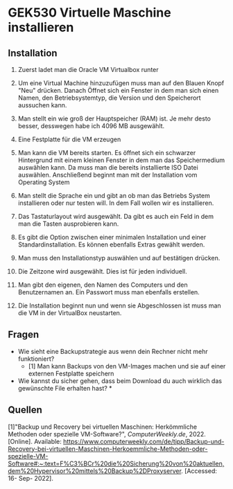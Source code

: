 # GEK530 Virtuelle Maschine installieren

## Installation

1. Zuerst ladet man die Oracle VM Virtualbox runter

2. Um eine Virtual Machine hinzuzufügen muss man auf den Blauen Knopf "Neu" drücken. Danach Öffnet sich ein Fenster in dem man sich einen Namen, den Betriebsystemtyp, die Version und den Speicherort aussuchen kann.
3. Man stellt ein wie groß der Hauptspeicher (RAM) ist. Je mehr desto besser, desswegen habe ich 4096 MB ausgewählt.
4. Eine Festplatte für die VM erzeugen
5. Man kann die VM bereits starten. Es öffnet sich ein schwarzer Hintergrund mit einem kleinen Fenster in dem man das Speichermedium auswählen kann. Da muss man die bereits installierte ISO Datei auswählen. Anschließend beginnt man mit der Installation vom Operating System
6. Man stellt die Sprache ein und gibt an ob man das Betriebs System installieren oder nur testen will. In dem Fall wollen wir es installieren.
7. Das Tastaturlayout wird ausgewählt. Da gibt es auch ein Feld in dem man die Tasten ausprobieren kann.
8. Es gibt die Option zwischen einer minimalen Installation und einer Standardinstallation. Es können ebenfalls Extras gewählt werden.
9. Man muss den Installationstyp auswählen und auf bestätigen drücken.
10. Die Zeitzone wird ausgewählt. Dies ist für jeden individuell.
11. Man gibt den eigenen, den Namen des Computers und den Benutzernamen an. Ein Passwort muss man ebenfalls erstellen.
12. Die Installation beginnt nun und wenn sie Abgeschlossen ist muss man die VM in der VirtualBox neustarten.

## Fragen

* Wie sieht eine Backupstrategie aus wenn dein Rechner nicht mehr funktioniert?
  * [1] Man kann Backups von den VM-Images machen und sie auf einer externen Festplatte speichern
* Wie kannst du sicher gehen, dass beim Download du auch wirklich das gewünschte File erhalten hast?
  * 









## Quellen



[1]"Backup und Recovery bei virtuellen Maschinen: Herkömmliche Methoden oder spezielle VM-Software?", *ComputerWeekly.de*, 2022. [Online]. Available: https://www.computerweekly.com/de/tipp/Backup-und-Recovery-bei-virtuellen-Maschinen-Herkoemmliche-Methoden-oder-spezielle-VM-Software#:~:text=F%C3%BCr%20die%20Sicherung%20von%20aktuellen,dem%20Hypervisor%20mittels%20Backup%2DProxyserver. [Accessed: 16- Sep- 2022].











